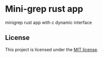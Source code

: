 # Mini-grep rust app
minigrep rust app with c dynamic interface

## License

This project is licensed under the [MIT license].

[MIT license]: https://github.com/zhuravlevma/smart-house/blob/main/LICENSE
